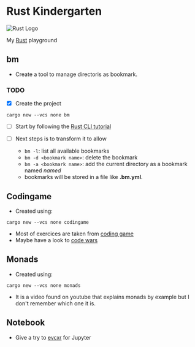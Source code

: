 # Rust Kindergarten

![Rust Logo](https://www.rust-lang.org/static/images/rust-logo-blk.svg)

My [Rust](https://www.rust-lang.org/) playground

## bm

- Create a tool to manage directoris as bookmark.
### TODO
- [X] Create the project
```
cargo new --vcs none bm
```
- [ ] Start by following the [Rust CLI tutorial](https://rust-cli.github.io/book/tutorial/setup.html)

- [ ] Next steps is to transform it to allow
  - `bm -l`: list all available bookmarks
  - `bm -d <bookmark name>`: delete the bookmark
  - `bm -a <bookmark name>`: add the current directory as a bookmark named *named*
  - bookmarks will be stored in a file like **.bm.yml**.
  

## Codingame

- Created using:
```
cargo new --vcs none codingame
```

- Most of exercices are taken from [coding game](https://www.codingame.com)
- Maybe have a look to [code wars](https://www.codewars.com)

## Monads

- Created using:
```
cargo new --vcs none monads
```
- It is a video found on youtube that explains monads by example but I don't
  remember which one it is.
  
  
## Notebook

- Give a try to [evcxr](https://github.com/google/evcxr/blob/main/evcxr_jupyter/README.md) for Jupyter

